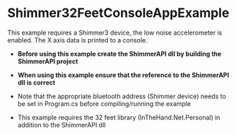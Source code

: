 # Shimmer32FeetConsoleAppExample
This example requires a Shimmer3 device, the low noise accelerometer is enabled. The X axis data is printed to a console.
- **Before using this example create the ShimmerAPI dll by building the ShimmerAPI project**

- **When using this example ensure that the reference to the ShimmerAPI dll is correct**

- Note that the appropriate bluetooth address (Shimmer device) needs to be set in Program.cs before compiling/running the example

- This example requires the 32 feet library (InTheHand.Net.Personal) in addition to the ShimmerAPI dll
